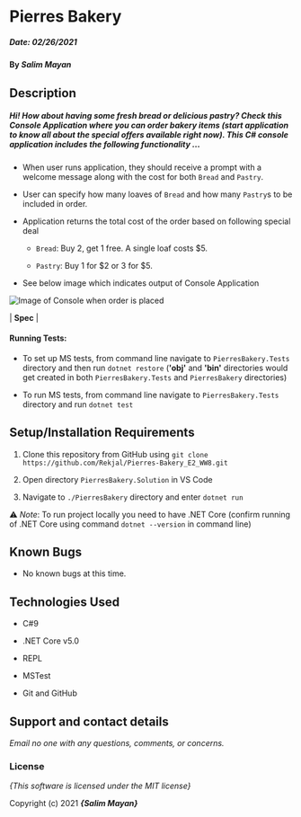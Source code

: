 # Pierres Bakery

##### Date: **02/26/2021**

#### By **_Salim Mayan_**

## Description

##### Hi! How about having some fresh bread or delicious pastry? Check this Console Application where you can order bakery items (start application to know all about the special offers available right now). This C# console application includes the following functionality ...

-  When user runs application, they should receive a prompt with a welcome message along with the cost for both `Bread` and `Pastry`.

-  User can specify how many loaves of `Bread` and how many `Pastry`s to be included in order.

-  Application returns the total cost of the order based on following special deal

	-  `Bread`: Buy 2, get 1 free. A single loaf costs $5.

	-  `Pastry`: Buy 1 for \$2 or 3 for $5.

-  See below image which indicates output of Console Application

![Image of Console when order is placed](.assets/images/PrintScreenShot_CompletedOrder.png)

| **Spec** |

#### Running Tests:

-  To set up MS tests, from command line navigate to `PierresBakery.Tests`  directory and then run  `dotnet restore` (**'obj'**  and  **'bin'** directories would get created in both `PierresBakery.Tests`  and  `PierresBakery`  directories)

-  To run MS tests, from command line navigate to `PierresBakery.Tests` directory and run `dotnet test`



## Setup/Installation Requirements

1. Clone this repository from GitHub using `git clone https://github.com/Rekjal/Pierres-Bakery_E2_WW8.git`

2. Open directory `PierresBakery.Solution` in VS Code

3. Navigate to `./PierresBakery` directory and enter `dotnet run`

⚠️  *Note*: To run project locally you need to have .NET Core (confirm running of .NET Core using command `dotnet --version` in command line)

## Known Bugs

* No known bugs at this time.

## Technologies Used

* C#9

* .NET Core v5.0

* REPL

* MSTest

* Git and GitHub

## Support and contact details

_Email no one with any questions, comments, or concerns._

### License

*{This software is licensed under the MIT license}*

Copyright (c) 2021 **_{Salim Mayan}_**